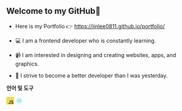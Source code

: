 

## Welcome to my GitHub👏

* Here is my Portfolio 👉 https://jinlee0811.github.io/portfolio/

* 💻 I am a frontend developer who is constantly learning.
* 📹 I am interested in designing and creating websites, apps, and graphics.
* 🧐 I strive to become a better developer than I was yesterday.

**언어 및 도구**  

<code><img height="20" src="https://raw.githubusercontent.com/github/explore/80688e429a7d4ef2fca1e82350fe8e3517d3494d/topics/javascript/javascript.png"></code>
<code><img height="20" src="https://raw.githubusercontent.com/github/explore/80688e429a7d4ef2fca1e82350fe8e3517d3494d/topics/react/react.png"></code>
